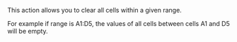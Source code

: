 This action allows you to clear all cells within a given range.

For example if range is A1:D5, the values of all cells between cells A1 and D5 will be empty.